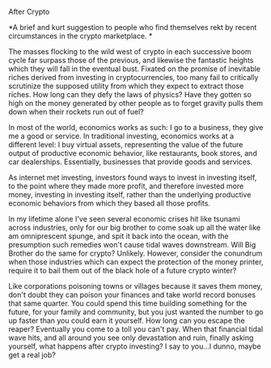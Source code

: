 
After Crypto

*A brief and kurt suggestion to people who find themselves rekt by
recent circumstances in the crypto marketplace. *

The masses flocking to the wild west of crypto in each successive boom
cycle far surpass those of the previous, and likewise the fantastic
heights which they will fall in the eventual bust. Fixated on the
promise of inevitable riches derived from investing in cryptocurrencies,
too many fail to critically scrutinize the supposed utility from which
they expect to extract those riches. How long can they defy the laws of
physics? Have they gotten so high on the money generated by other people
as to forget gravity pulls them down when their rockets run out of fuel?

In most of the world, economics works as such: I go to a business, they
give me a good or service. In traditional investing, economics works at
a different level: I buy virtual assets, representing the value of the
future output of productive economic behavior, like restaurants, book
stores, and car dealerships. Essentially, businesses that provide goods
and services.

As internet met investing, investors found ways to invest in investing
itself, to the point where they made more profit, and therefore invested
more money, investing in investing itself, rather than the underlying
productive economic behaviors from which they based all those profits.

In my lifetime alone I\'ve seen several economic crises hit like tsunami
across industries, only for our big brother to come soak up all the
water like am omniprescent spunge, and spit it back into the ocean, with
the presumption such remedies won\'t cause tidal waves downstream. Will
Big Brother do the same for crypto? Unlikely. However, consider the
conundrum when those industries which can expect the protection of the
money printer, require it to bail them out of the black hole of a future
crypto winter?

Like corporations poisoning towns or villages because it saves them
money, don\'t doubt they can poison your finances and take world record
bonuses that same quarter. You could spend this time building something
for the future, for your family and community, but you just wanted the
number to go up faster than you could earn it yourself. How long can you
escape the reaper? Eventually you come to a toll you can\'t pay. When
that financial tidal wave hits, and all around you see only devastation
and ruin, finally asking yourself, what happens after crypto investing?
I say to you\...I dunno, maybe get a real job?


